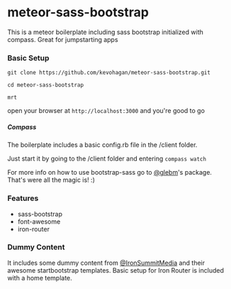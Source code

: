 meteor-sass-bootstrap
=====================

This is a meteor boilerplate including sass bootstrap initialized with compass. Great for jumpstarting apps


### Basic Setup

```
git clone https://github.com/kevohagan/meteor-sass-bootstrap.git

cd meteor-sass-bootstrap

mrt
```

open your browser at ``` http://localhost:3000 ``` and you're good to go


##### Compass 

The boilerplate includes a basic config.rb file in the /client folder. 

Just start it by going to the /client folder and entering ``` compass watch ``` 


For more info on how to use bootstrap-sass go to [@glebm](https://github.com/thomas-mcdonald/bootstrap-sass)'s package. That's were all the magic is! :)


### Features

- sass-bootstrap
- font-awesome
- iron-router


### Dummy Content

It includes some dummy content from [@IronSummitMedia](https://github.com/IronSummitMedia/startbootstrap) and their awesome startbootstrap templates.
Basic setup for Iron Router is included with a home template.





